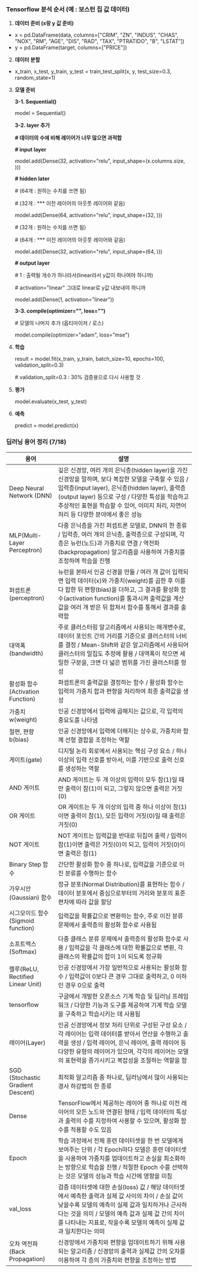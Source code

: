 ### Tensorflow 분석 순서 (예 : 보스턴 집 값 데이터)



1. **데이터 준비 (x랑 y 값 준비)**

- x = pd.DataFrame(data, columns=["CRIM", "ZN", "INDUS", "CHAS", "NOX", "RM", "AGE", "DIS", "RAD", "TAX", "PTRATIDO", "B", "LSTAT"])
- y = pd.DataFrame(target, columns=["PRICE"])



2. **데이터 분할**

- x_train, x_test, y_train, y_test = train_test_split(x, y, test_size=0.3, random_state=1)



3. **모델 준비**

   **3-1. Sequential()**

   model = Sequential()

   

   **3-2. layer 추가**

   **\# 데이터의 수에 비해 레이어가 너무 많으면 과적합**

   

   **\# input layer**

   model.add(Dense(32, activation="relu", input_shape=(x.columns.size, )))

   

   **\# hidden later** 

   \# (64개 : 원하는 수치를 쓰면 됨)

   \# (32개 : *** 이전 레이어의 아웃풋 레이어와 같음)

   model.add(Dense(64, activation="relu", input_shape=(32, )))

   

   \# (32개 : 원하는 수치를 쓰면 됨)

   \# (64개 : *** 이전 레이어의 아웃풋 레이어와 같음)

   model.add(Dense(32, activation="relu", input_shape=(64, )))

   

   **\# output layer**

   \# 1 : 출력될 개수가 하나라서(linear라서 y값이 하나여야 하니까)

   \# activation="linear" 그대로 linear로 y값 내보내야 하니까

   model.add(Dense(1, activation="linear"))

   

   

   **3-3. compile(optimizer="", loss="")**

   \# 모델의 나머지 추가 (옵티마이저 / 로스)

   model.compile(optimizer="adam", loss="mse")



4. **학습**

   result = model.fit(x_train, y_train, batch_size=10, epochs=100, validation_split=0.3)

   \# validation_split=0.3 : 30% 검증용으로 다시 사용할 것



5. **평가**

   model.evaluate(x_test, y_test)

   

6. **예측**

   predict = model.predict(x)



### 딥러닝 용어 정리 (7/18)

| 용어                               | 설명                                                         |
| ---------------------------------- | ------------------------------------------------------------ |
| Deep  Neural Network (DNN)         | 깊은 신경망, 여러 개의  은닉층(hidden layer)을 가진 신경망을 말하며, 보다 복잡한 모델을 구축할 수 있음  / 입력층(input layer), 은닉층(hidden layer), 출력층(output layer) 등으로 구성 / 다양한 특성을 학습하고 추상적인 표현을 학습할 수 있어, 이미지 처리, 자연어 처리 등 다양한 분야에서 좋은 성능 |
| MLP(Multi-Layer  Perceptron)       | 다중  은닉층을 가진 퍼셉트론 모델로, DNN의 한 종류  / 입력층, 여러 개의 은닉층, 출력층으로 구성되며, 각 층은 뉴런(노드)과 가중치로 연결  / 역전파(backpropagation) 알고리즘을 사용하여 가중치를 조정하며 학습을 진행 |
| 퍼셉트론(perceptron)               | 뉴런을 본따서 인공 신경을 만듦  / 여러 개 값이 입력되면 입력 데이터(x)와 가중치(weight)를 곱한 후 이를 다 합한 뒤 편향(bias)을 더하고,  그 결과를 활성화 함수(activation function)를 통과시켜 출력값을 계산     값을 여러 개 받은 뒤 합쳐서 함수를 통해서 결과를 출력함 |
| 대역폭  (bandwidth)                | 주로  클러스터링 알고리즘에서 사용되는 매개변수로, 데이터 포인트 간의 거리를 기준으로 클러스터의 너비를 결정 / Mean-Shift와 같은 알고리즘에서 사용되어 클러스터의 밀집도 추정에 활용 / 대역폭이 작으면 세밀한 구분을, 크면 더 넓은 범위를 가진 클러스터를 형성 |
| 활성화 함수  (Activation Function) | 퍼셉트론의  출력값을 결정하는 함수 / 활성화 함수는 입력의 가중치 합과 편향을 처리하여 최종 출력값을 생성 |
| 가중치 w(weight)                   | 인공 신경망에서 입력에 곱해지는 값으로, 각 입력의 중요도를 나타냄 |
| 절편, 편향b(bias)                  | 인공 신경망에서 입력에 더해지는 상수로, 가중치와 함께 선형 결합을 조정하는 역할 |
| 게이트(gate)                       | 디지털  논리 회로에서 사용되는 핵심 구성 요소  / 하나 이상의 입력 신호를 받아서, 이를 기반으로 출력 신호를 생성하는 역할 |
| AND 게이트                         | AND 게이트는 두 개 이상의 입력이  모두 참(1)일 때만 출력이 참(1)이 되고, 그렇지 않으면 출력은 거짓(0) |
| OR 게이트                          | OR 게이트는 두 개 이상의 입력 중  하나 이상이 참(1)이면 출력이 참(1), 모든 입력이 거짓(0)일 때 출력은 거짓(0) |
| NOT 게이트                         | NOT  게이트는 입력값을 반대로 뒤집어 출력 / 입력이 참(1)이면 출력은 거짓(0)이 되고, 입력이 거짓(0)이면 출력은 참(1) |
| Binary Step 함수                   | 간단한 활성화 함수 중 하나로,  입력값을 기준으로 이진 분류를 수행하는 함수 |
| 가우시안(Gaussian)  함수           | 정규  분포(Normal Distribution)를 표현하는 함수 / 데이터 분포에서 중심으로부터의 거리와 분포의 표준편차에 따라 값을 할당 |
| 시그모이드  함수(Sigmoid function) | 입력값을 확률값으로 변환하는 함수, 주로 이진 분류 문제에서 출력층의 활성화 함수로 사용됨 |
| 소프트맥스(Softmax)                | 다중  클래스 분류 문제에서 출력층의 활성화 함수로 사용 / 입력값을 각 클래스에 대한 확률값으로 변환, 각 클래스의 확률값의 합이 1이 되도록 정규화 |
| 렐루(ReLU, Rectified Linear  Unit) | 인공 신경망에서 가장  일반적으로 사용되는 활성화 함수 / 입력값이 0보다 큰 경우 그대로 출력하고, 0 이하인 경우 0으로 출력 |
| tensorflow                         | 구글에서  개발한 오픈소스 기계 학습 및 딥러닝 프레임워크 / 다양한 기능과 도구를 제공하여 기계 학습 모델을 구축하고 학습시키는 데 사용됨 |
| 레이어(Layer)                      | 인공  신경망에서 정보 처리 단위로 구성된 구성 요소 / 각 레이어는 입력 데이터를 받아서 연산을 수행하고 출력을 생성 / 입력 레이어, 은닉 레이어, 출력 레이어 등 다양한 유형의 레이어가 있으며,  각각의 레이어는 모델의 표현력을 증가시키고 복잡성을 조절하는 역할을 함 |
| SGD  (Stochastic Gradient Descent) | 최적화 알고리즘 중 하나로, 딥러닝에서  많이 사용되는 경사 하강법의 한 종류 |
| Dense                              | TensorFlow에서  제공하는 레이어 중 하나로 이전 레이어의 모든 노드와 연결된 형태 / 입력 데이터의 특성과 출력의 수를 지정하여 사용할 수 있으며, 활성화 함수를 적용할 수도 있음 |
| Epoch                              | 학습  과정에서 전체 훈련 데이터셋을 한 번 모델에게 보여주는 단위 / 각 Epoch마다 모델은 훈련 데이터셋을 사용하여 가중치를 업데이트하고 손실을 최소화하는 방향으로 학습을 진행 / 적절한 Epoch 수를 선택하는 것은 모델의 성능과 학습 시간에 영향을 미침 |
| val_loss                           | 검증  데이터셋에 대한 손실(loss) 값  / 해당 데이터셋에서 예측한 출력과 실제 값 사이의 차이  / 손실 값이 낮을수록 모델의 예측이 실제 값과 일치하거나 근사하다는 것을 의미  / 모델의 예측 값과 실제 값 간의 차이를 나타내는 지표로, 작을수록 모델의 예측이 실제 값과 일치한다는 의미 |
| 오차 역전파 (Back  Propagation)    | 신경망에서  가중치와 편향을 업데이트하기 위해 사용되는 알고리즘  / 신경망의 출력과 실제값 간의 오차를 이용하여 각 층의 가중치와 편향을 조정하는 방법 |
